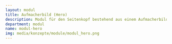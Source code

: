 ```yaml
---
layout: modul
title: Aufmacherbild (Hero)
description: Modul für den Seitenkopf bestehend aus einem Aufmacherbild über die gesamte Breite der Website und einem Titel, einem Untertitel sowie einem vertikalen Marker. Darunter wird der Breadcrumb Pfad der aktuellen Seite angezeigt.
department: modul
name: modul-hero
img: media/konzepte/module/modul_hero.png
---
```


